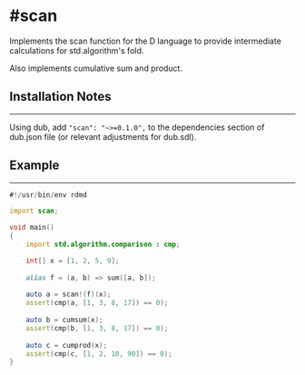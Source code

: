 #scan
====
Implements the scan function for the D language to provide intermediate
calculations for std.algorithm's fold.

Also implements cumulative sum and product.

## Installation Notes
-------
Using dub, add `"scan": "~>=0.1.0",` to the dependencies section of dub.json
file (or relevant adjustments for dub.sdl).


## Example
-------
```D
#!/usr/bin/env rdmd

import scan;

void main()
{
	import std.algorithm.comparison : cmp;

	int[] x = [1, 2, 5, 9];
	
	alias f = (a, b) => sum([a, b]);
	
	auto a = scan!(f)(x);
	assert(cmp(a, [1, 3, 8, 17]) == 0);
	
	auto b = cumsum(x);
	assert(cmp(b, [1, 3, 8, 17]) == 0);
	
	auto c = cumprod(x);
	assert(cmp(c, [1, 2, 10, 90]) == 0);
}
